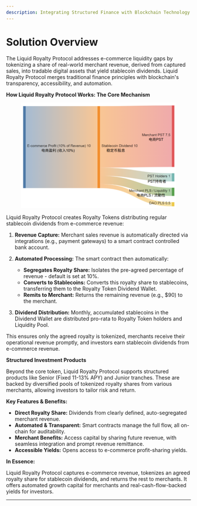 ```yaml
---
description: Integrating Structured Finance with Blockchain Technology
---
```


# Solution Overview

The Liquid Royalty Protocol addresses e-commerce liquidity gaps by tokenizing a share of real-world merchant revenue, derived from captured sales, into tradable digital assets that yield stablecoin dividends. Liquid Royalty Protocol merges traditional finance principles with blockchain's transparency, accessibility, and automation.

**How Liquid Royalty Protocol Works: The Core Mechanism**

<figure><img src="../.gitbook/assets/image (30).png" alt=""><figcaption></figcaption></figure>

Liquid Royalty Protocol creates Royalty Tokens distributing regular stablecoin dividends from e-commerce revenue:

1.  **Revenue Capture:** Merchant sales revenue is automatically directed via integrations (e.g., payment gateways) to a smart contract controlled bank account.


2. **Automated Processing:** The smart contract then automatically:
   * **Segregates Royalty Share:** Isolates the pre-agreed percentage of revenue - default is set at 10%.
   * **Converts to Stablecoins:** Converts this royalty share to stablecoins, transferring them to the Royalty Token Dividend Wallet.
   * **Remits to Merchant:** Returns the remaining revenue (e.g., $90) to the merchant.
3. **Dividend Distribution:** Monthly, accumulated stablecoins in the Dividend Wallet are distributed pro-rata to Royalty Token holders and Liquidity Pool.

This ensures only the agreed royalty is tokenized, merchants receive their operational revenue promptly, and investors earn stablecoin dividends from e-commerce revenue.

**Structured Investment Products**

Beyond the core token, Liquid Royalty Protocol supports structured products like Senior (Fixed 11-13% APY) and Junior tranches. These are backed by diversified pools of tokenized royalty shares from various merchants, allowing investors to tailor risk and return.

**Key Features & Benefits:**

* **Direct Royalty Share:** Dividends from clearly defined, auto-segregated merchant revenue.
* **Automated & Transparent:** Smart contracts manage the full flow, all on-chain for auditability.
* **Merchant Benefits:** Access capital by sharing future revenue, with seamless integration and prompt revenue remittance.
* **Accessible Yields:** Opens access to e-commerce profit-sharing yields.

**In Essence:**

Liquid Royalty Protocol captures e-commerce revenue, tokenizes an agreed royalty share for stablecoin dividends, and returns the rest to merchants. It offers automated growth capital for merchants and real-cash-flow-backed yields for investors.

***
